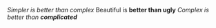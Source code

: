 *Simpler is better than complex*
Beautiful is **better than ugly**
*Complex is better than **complicated*** 

